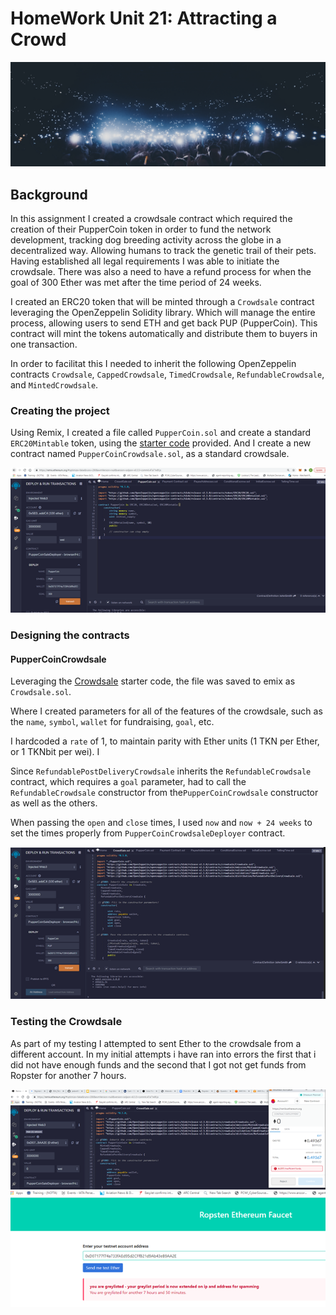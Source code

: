 # HomeWork Unit 21: Attracting a Crowd

![crowd](Images/crowd.png)

## Background

In this assignment I created a crowdsale contract which required the creation of their PupperCoin token in order to fund the network development, tracking dog breeding activity across the globe in a decentralized way. Allowing humans to track the genetic trail of their pets. Having established all legal requirements I was able to initiate the crowdsale. There was also a need to have a refund process for when the goal of 300 Ether was met after the time period of 24 weeks.

I created an ERC20 token that will be minted through a `Crowdsale` contract leveraging the OpenZeppelin Solidity library.
Which will manage the entire process, allowing users to send ETH and get back PUP (PupperCoin).
This contract will mint the tokens automatically and distribute them to buyers in one transaction.

In order to facilitat this I needed to inherit the following OpenZeppelin contracts `Crowdsale`, `CappedCrowdsale`, `TimedCrowdsale`, `RefundableCrowdsale`, and `MintedCrowdsale`.

### Creating the project

Using Remix, I created a file called `PupperCoin.sol` and create a standard `ERC20Mintable` token, using the [starter code](../Starter-Code/PupperCoin.sol) provided.
And I create a new contract named `PupperCoinCrowdsale.sol`, as a standard crowdsale.

![pupper](Images/PupperCoin1.png)

### Designing the contracts

#### PupperCoinCrowdsale

Leveraging the [Crowdsale](../Starter-Code/Crowdsale.sol) starter code, the file was saved to emix as `Crowdsale.sol`.

Where I created parameters for all of the features of the crowdsale, such as the `name`, `symbol`, `wallet` for fundraising, `goal`, etc.

I hardcoded a `rate` of 1, to maintain parity with Ether units (1 TKN per Ether, or 1 TKNbit per wei). I

Since `RefundablePostDeliveryCrowdsale` inherits the `RefundableCrowdsale` contract, which requires a `goal` parameter, had to call the `RefundableCrowdsale` constructor from the`PupperCoinCrowdsale` constructor as well as the others. 

When passing the `open` and `close` times, I used `now` and `now + 24 weeks` to set the times properly from `PupperCoinCrowdsaleDeployer` contract.

![coin](Images/CoinSale1.png)

### Testing the Crowdsale

As part of my testing I attempted to sent Ether to the crowdsale from a different account. In my initial attempts i have ran into errors the first that i did not have enough funds and the second that I got not get funds from Ropster for another 7 hours.  

![transaction](Images/Transaction1.png)
![error](Images/Error1.png)



